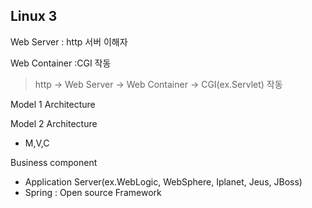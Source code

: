 ## Linux 3

Web Server : http 서버 이해자

Web Container :CGI 작동

> http -> Web Server -> Web Container -> CGI(ex.Servlet) 작동



Model 1 Architecture

Model 2 Architecture

- M,V,C

Business component

- Application Server(ex.WebLogic, WebSphere, Iplanet, Jeus, JBoss)
- Spring  : Open source Framework
